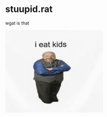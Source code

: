 # stuupid.rat
wgat is that

![image alt](https://github.com/stuupidrat/stuupid.rat/blob/c6df24db2f7a5ecfe5c5abb82a24cf6fb6ac6946/2a93794bed394971890a76ff0fa202bb.jpg)
